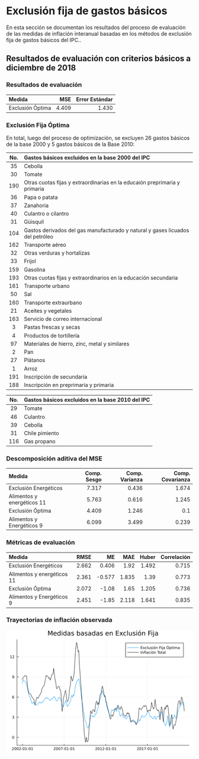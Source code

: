 # Exclusión fija de gastos básicos

En esta sección se documentan los resultados del proceso de evaluación de las medidas de inflación interanual basadas en los métodos de exclusión fija de gastos básicos del IPC..

## Resultados de evaluación con criterios básicos a diciembre de 2018

### Resultados de evaluación 

| Medida                     |    MSE | Error Estándar |
| :------------------------- | -----: | -------------: |
| Exclusión Óptima           |  4.409 |          1.430 |

### Exclusión Fija Óptima

En total, luego del proceso de optimización, se excluyen 26 gastos básicos de la base 2000 y 5 gastos básicos de la Base 2010:

|  No.  | Gastos básicos excluidos en la base 2000 del IPC                               |
| :---: | :----------------------------------------------------------------------------- |
|    35 |                                                                        Cebolla |
|    30 |                                                                         Tomate |
|   190 |     Otras cuotas fijas y extraordinarias en la educaión preprimaria y primaria |
|    36 |                                                                  Papa o patata |
|    37 |                                                                      Zanahoria |
|    40 |                                                            Culantro o cilantro |
|    31 |                                                                       Güisquil |
|   104 | Gastos derivados del gas manufacturado y natural y gases licuados del petróleo |
|   162 |                                                               Transporte aéreo |
|    32 |                                                    Otras verduras y hortalizas |
|    33 |                                                                         Frijol |
|   159 |                                                                       Gasolina |
|   193 |                Otras cuotas fijas y extraordinarios en la educación secundaria |
|   161 |                                                              Transporte urbano |
|    50 |                                                                            Sal |
|   160 |                                                         Transporte extraurbano |
|    21 |                                                            Aceites y vegetales |
|   163 |                                               Servicio de correo internacional |
|     3 |                                                         Pastas frescas y secas |
|     4 |                                                       Productos de tortillería |
|    97 |                                  Materiales de hierro, zinc, metal y similares |
|     2 |                                                                            Pan |
|    27 |                                                                       Plátanos |
|     1 |                                                                          Arroz |
|   191 |                                                      Inscripción de secundaria |
|   188 |                                          Inscripción en preprimaria y primaria |


|  No.  | Gastos básicos excluidos en la base 2010 del IPC |
| :---: | :----------------------------------------------- |
|    29 |         Tomate |
|    46 |       Culantro |
|    39 |        Cebolla |
|    31 | Chile pimiento |
|   116 |    Gas propano |


### Descomposición aditiva del MSE

| Medida                     | Comp. Sesgo | Comp. Varianza | Comp. Covarianza |
| :------------------------- | ----------: | -------------: | ---------------: |
|      Exclusión Energéticos |    7.317 |    0.436 |    1.674 |    5.208 |
| Alimentos y energéticos 11 |    5.763 |    0.616 |    1.245 |    3.902 |
|           Exclusión Óptima |    4.409 |    1.246 |      0.1 |    3.062 |
|  Alimentos y Energéticos 9 |    6.099 |    3.499 |    0.239 |    2.362 |


### Métricas de evaluación 

| Medida                     |  RMSE |     ME |   MAE | Huber | Correlación |
| :------------------------- | ----: | -----: | ----: | ----: | ----------: |
|      Exclusión Energéticos |    2.662 |    0.406 |     1.92 |    1.492 |    0.715 |
| Alimentos y energéticos 11 |    2.361 |   -0.577 |    1.835 |     1.39 |    0.773 |
|           Exclusión Óptima |    2.072 |    -1.08 |     1.65 |    1.205 |    0.736 |
|  Alimentos y Energéticos 9 |    2.451 |    -1.85 |    2.118 |    1.641 |    0.835 |


### Trayectorias de inflación observada

![Trayectoria Óptima observada](images/Fx-Ex/optima.svg)